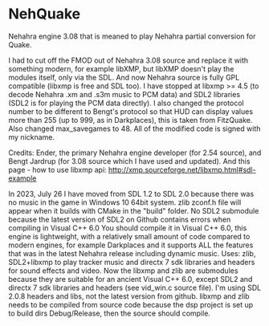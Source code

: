 # NehQuake
Nehahra engine 3.08 that is meaned to play Nehahra partial conversion for Quake.

I had to cut off the FMOD out of Nehahra 3.08 source and replace it with something modern, for example libXMP, but libXMP doesn't play the modules itself, only via the SDL.
And now Nehahra source is fully GPL compatible (libxmp is free and SDL too).
I have stopped at libxmp >= 4.5 (to decode Nehahra .xm and .s3m music to PCM data) and SDL2 libraries (SDL2 is for playing the PCM data directly).
I also changed the protocol number to be different to Bengt's protocol so that HUD can display values more than 255 (up to 999, as in Darkplaces), this is taken from FitzQuake.
Also changed max_savegames to 48.
All of the modified code is signed with my nickname.

Credits: Ender, the primary Nehahra engine developer (for 2.54 source), and Bengt Jardrup (for 3.08 source which I have used and updated).
And this page - how to use libxmp api: http://xmp.sourceforge.net/libxmp.html#sdl-example 

In 2023, July 26 I have moved from SDL 1.2 to SDL 2.0 because there was no music in the game in Windows 10 64bit system.
zlib zconf.h file will appear when it builds with CMake in the "build" folder.
No SDL2 submodule because the latest version of SDL2 on Github contains errors when compiling in Visual C++ 6.0
You should compile it in Visual C++ 6.0, this engine is lightweight, with a relatively small amount of code compared to modern engines, for example Darkplaces and it supports
ALL the features that was in the latest Nehahra release including dynamic music.
Uses: zlib, SDL2+libxmp to play tracker music and directx 7 sdk libraries and headers for sound effects and video.
Now the libxmp and zlib are submodules because they are suitable for an ancient Visual C++ 6.0, except SDL2 and directx 7 sdk libraries and headers (see vid_win.c source file). I'm using SDL 2.0.8 headers and libs, not the latest version from github.
libxmp and zlib needs to be compiled from source code because the dsp project is set up to build dirs Debug/Release, then the source should compile.

